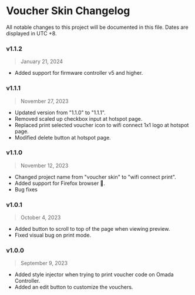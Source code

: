 # Voucher Skin Changelog
All notable changes to this project will be documented in this file. Dates are displayed in UTC +8.


### v1.1.2
> January 21, 2024
- Added support for firmware controller v5 and higher.

### v1.1.1
> November 27, 2023
- Updated version from "1.1.0" to "1.1.1".
- Removed scaled up checkbox input at hotspot page.
- Replaced print selected voucher icon to wifi connect 1x1 logo at hotspot page.
- Modified delete button at hotspot page.

### v1.1.0
> November 12, 2023
- Changed project name from "voucher skin" to "wifi connect print".
- Added support for Firefox browser 🦊.
- Bug fixes

### v1.0.1
> October 4, 2023
- Added button to scroll to top of the page when viewing preview.
- Fixed visual bug on print mode.

### v1.0.0
> September 9, 2023
- Added style injector when trying to print voucher code on Omada Controller.
- Added an edit button to customize the vouchers.
